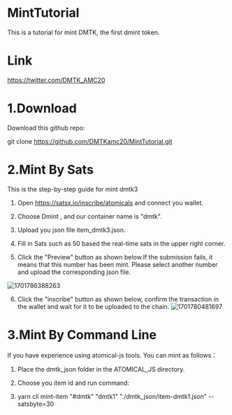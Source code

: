 # MintTutorial

This is a tutorial for mint DMTK, the first dmint token.

# Link

https://twitter.com/DMTK_AMC20

# 1.Download

Download this github repo:

git clone https://github.com/DMTKamc20/MintTutorial.git


# 2.Mint By Sats
This is the step-by-step guide for mint dmtk3

1. Open https://satsx.io/inscribe/atomicals and connect you wallet.

2. Choose Dmint , and our container name is "dmtk".

3. Upload you json file  item_dmtk3.json.

4. Fill in Sats such as 50 based the real-time sats in the upper right corner.

5. Click the "Preview" button as shown below.If the submission fails, it means that this number has been mint. Please select another number and upload the corresponding json file.
 
![1701786388263](https://github.com/DMTKamc20/MintTutorial/assets/152500101/7a63fc7f-52ef-4cbd-86fd-0afb9f6b93ae)


6. Click the "inscribe" button as shown below, confirm the transaction in the wallet and wait for it to be uploaded to the chain.
![1701780481697](https://github.com/DMTKamc20/MintTutorial/assets/152500101/fa58b63c-c78a-4098-a8bb-a6a895c7fbf1)




# 3.Mint By Command Line

If you have experience using atomical-js tools. You can mint as follows：

1. Place the dmtk_json folder in the ATOMICAL_JS directory.

2. Choose you item id and run command:

3. yarn cli mint-item "#dmtk" "dmtk1" "./dmtk_json/item-dmtk1.json" --satsbyte=30
